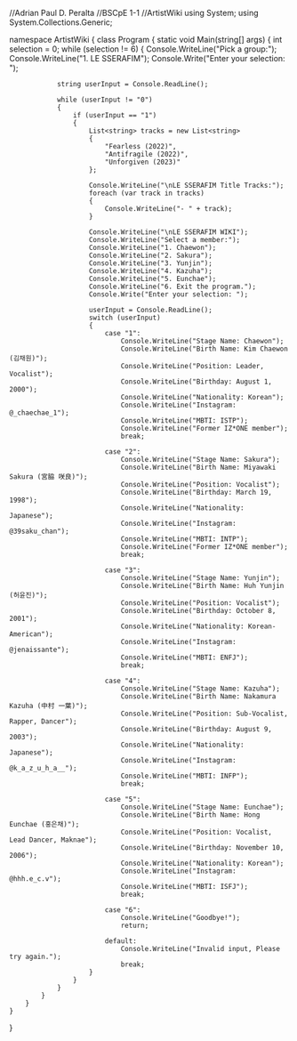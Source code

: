 //Adrian Paul D. Peralta
//BSCpE 1-1
//ArtistWiki
using System;
using System.Collections.Generic;

namespace ArtistWiki
{
	class Program
	{
		static void Main(string[] args)
		{
			int selection = 0;
			while (selection != 6)
			{
				Console.WriteLine("Pick a group:");
				Console.WriteLine("1. LE SSERAFIM");
				Console.Write("Enter your selection: ");

				string userInput = Console.ReadLine();

				while (userInput != "0")
				{
					if (userInput == "1")
					{
						List<string> tracks = new List<string>
						{
							"Fearless (2022)",
							"Antifragile (2022)",
							"Unforgiven (2023)"
						};

						Console.WriteLine("\nLE SSERAFIM Title Tracks:");
						foreach (var track in tracks)
						{
							Console.WriteLine("- " + track);
						}

						Console.WriteLine("\nLE SSERAFIM WIKI");
						Console.WriteLine("Select a member:");
						Console.WriteLine("1. Chaewon");
						Console.WriteLine("2. Sakura");
						Console.WriteLine("3. Yunjin");
						Console.WriteLine("4. Kazuha");
						Console.WriteLine("5. Eunchae");
						Console.WriteLine("6. Exit the program.");
						Console.Write("Enter your selection: ");

						userInput = Console.ReadLine();
						switch (userInput)
						{
							case "1":
								Console.WriteLine("Stage Name: Chaewon");
								Console.WriteLine("Birth Name: Kim Chaewon (김채원)");
								Console.WriteLine("Position: Leader, Vocalist");
								Console.WriteLine("Birthday: August 1, 2000");
								Console.WriteLine("Nationality: Korean");
								Console.WriteLine("Instagram: @_chaechae_1");
								Console.WriteLine("MBTI: ISTP");
								Console.WriteLine("Former IZ*ONE member");
								break;

							case "2":
								Console.WriteLine("Stage Name: Sakura");
								Console.WriteLine("Birth Name: Miyawaki Sakura (宮脇 咲良)");
								Console.WriteLine("Position: Vocalist");
								Console.WriteLine("Birthday: March 19, 1998");
								Console.WriteLine("Nationality: Japanese");
								Console.WriteLine("Instagram: @39saku_chan");
								Console.WriteLine("MBTI: INTP");
								Console.WriteLine("Former IZ*ONE member");
								break;

							case "3":
								Console.WriteLine("Stage Name: Yunjin");
								Console.WriteLine("Birth Name: Huh Yunjin (허윤진)");
								Console.WriteLine("Position: Vocalist");
								Console.WriteLine("Birthday: October 8, 2001");
								Console.WriteLine("Nationality: Korean-American");
								Console.WriteLine("Instagram: @jenaissante");
								Console.WriteLine("MBTI: ENFJ");
								break;

							case "4":
								Console.WriteLine("Stage Name: Kazuha");
								Console.WriteLine("Birth Name: Nakamura Kazuha (中村 一葉)");
								Console.WriteLine("Position: Sub-Vocalist, Rapper, Dancer");
								Console.WriteLine("Birthday: August 9, 2003");
								Console.WriteLine("Nationality: Japanese");
								Console.WriteLine("Instagram: @k_a_z_u_h_a__");
								Console.WriteLine("MBTI: INFP");
								break;

							case "5":
								Console.WriteLine("Stage Name: Eunchae");
								Console.WriteLine("Birth Name: Hong Eunchae (홍은채)");
								Console.WriteLine("Position: Vocalist, Lead Dancer, Maknae");
								Console.WriteLine("Birthday: November 10, 2006");
								Console.WriteLine("Nationality: Korean");
								Console.WriteLine("Instagram: @hhh.e_c.v");
								Console.WriteLine("MBTI: ISFJ");
								break;

							case "6":
								Console.WriteLine("Goodbye!");
								return;

							default:
								Console.WriteLine("Invalid input, Please try again.");
								break;
						}
					}
				}
			}
		}
	}
}
